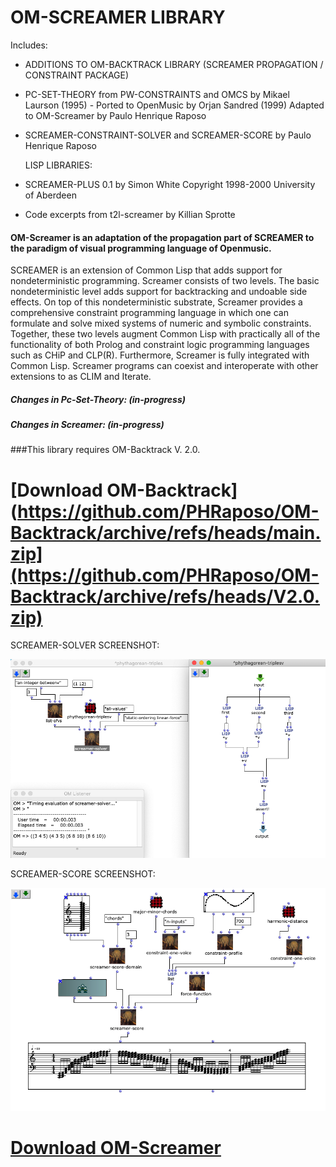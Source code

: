 # OM-SCREAMER LIBRARY

Includes:

* ADDITIONS TO OM-BACKTRACK LIBRARY (SCREAMER PROPAGATION / CONSTRAINT PACKAGE)

* PC-SET-THEORY from PW-CONSTRAINTS and OMCS
  by Mikael Laurson (1995) - Ported to OpenMusic by Orjan Sandred (1999)
  Adapted to OM-Screamer by Paulo Henrique Raposo


* SCREAMER-CONSTRAINT-SOLVER and SCREAMER-SCORE by Paulo Henrique Raposo


  LISP LIBRARIES:


* SCREAMER-PLUS 0.1 by Simon White
  Copyright 1998-2000 University of Aberdeen


* Code excerpts from t2l-screamer by Killian Sprotte


#### OM-Screamer is an adaptation of the propagation part of SCREAMER to the paradigm of visual programming language of Openmusic.

SCREAMER is an extension of Common Lisp that adds support for nondeterministic
programming. Screamer consists of two levels. The basic nondeterministic level
adds support for backtracking and undoable side effects. On top of this
nondeterministic substrate, Screamer provides a comprehensive constraint
programming language in which one can formulate and solve mixed systems of
numeric and symbolic constraints. Together, these two levels augment Common
Lisp with practically all of the functionality of both Prolog and constraint
logic programming languages such as CHiP and CLP(R). Furthermore, Screamer is
 fully integrated with Common Lisp. Screamer programs can coexist and
 interoperate with other extensions to as CLIM and Iterate.

##### Changes in Pc-Set-Theory: (in-progress)


##### Changes in Screamer: (in-progress)


###This library requires OM-Backtrack V. 2.0.


# [Download OM-Backtrack](https://github.com/PHRaposo/OM-Backtrack/archive/refs/heads/main.zip](https://github.com/PHRaposo/OM-Backtrack/archive/refs/heads/V2.0.zip)


SCREAMER-SOLVER SCREENSHOT:


![alt text](https://github.com/PHRaposo/OM-Screamer/blob/main/screenshot2.png?raw=true)


SCREAMER-SCORE SCREENSHOT:


![alt text](https://github.com/PHRaposo/OM-Screamer/blob/main/screenshot3.png?raw=true)


# [Download OM-Screamer](https://github.com/PHRaposo/OM-Screamer/archive/refs/heads/main.zip)


